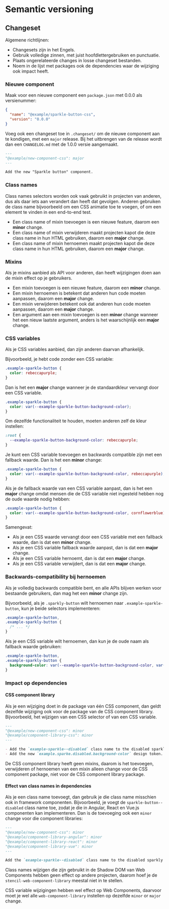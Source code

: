 # Semantic versioning

## Changeset

Algemene richtlijnen:

- Changesets zijn in het Engels.
- Gebruik volledige zinnen, met juist hoofdlettergebruiken en punctuatie.
- Plaats ongerelateerde changes in losse changeset bestanden.
- Noem in de lijst met packages ook de dependencies waar de wijziging ook impact heeft.

### Nieuwe component

Maak voor een nieuwe component een `package.json` met 0.0.0 als versienummer:

```json
{
  "name": "@example/sparkle-button-css",
  "version": "0.0.0"
}
```

Voeg ook een changeset toe in `.changeset/` om de nieuwe component aan te kondigen, met een `major` release. Bij het uitbrengen van de release wordt dan een `CHANGELOG.md` met de 1.0.0 versie aangemaakt.

```md
---
"@example/new-component-css": major
---

Add the new "Sparkle button" component.
```

### Class names

Class names selectors worden ook vaak gebruikt in projecten van anderen, dus als daar iets aan verandert dan heeft dat gevolgen. Anderen gebruiken de class name bijvoorbeeld om een CSS animatie toe te voegen, of om een element te vinden in een end-to-end test.

- Een class name of mixin toevoegen is een nieuwe feature, daarom een **minor** change.
- Een class name of mixin verwijderen maakt projecten kapot die deze class name in hun HTML gebruiken, daarom een **major** change.
- Een class name of mixin hernoemen maakt projecten kapot die deze class name in hun HTML gebruiken, daarom een **major** change.

### Mixins

Als je mixins aanbied als API voor anderen, dan heeft wijzigingen doen aan de mixin effect op je gebruikers.

- Een mixin toevoegen is een nieuwe feature, daarom een **minor** change.
- Een mixin hernoemen is betekent dat anderen hun code moeten aanpassen, daarom een **major** change.
- Een mixin verwijderen betekent ook dat anderen hun code moeten aanpassen, daarom een **major** change.
- Een argument aan een mixin toevoegen is een **minor** change wanneer het een nieuw laatste argument, anders is het waarschijnlijk een **major** change.

### CSS variables

Als je CSS variables aanbied, dan zijn anderen daarvan afhankelijk.

Bijvoorbeeld, je hebt code zonder een CSS variable:

```css
.example-sparkle-button {
  color: rebeccapurple;
}
```

Dan is het een **major** change wanneer je de standaardkleur vervangt door een CSS variable.

```css
.example-sparkle-button {
  color: var(--example-sparkle-button-background-color);
}
```

Om dezelfde functionaliteit te houden, moeten anderen zelf de kleur instellen:

```css
:root {
  --example-sparkle-button-background-color: rebeccapurple;
}
```

Je kunt een CSS variable toevoegen en backwards compatible zijn met een fallback waarde. Dan is het een **minor** change:

```css
.example-sparkle-button {
  color: var(--example-sparkle-button-background-color, rebeccapurple);
}
```

Als je de fallback waarde van een CSS variable aanpast, dan is het een **major** change omdat mensen die de CSS variable niet ingesteld hebben nog de oude waarde nodig hebben:

```css
.example-sparkle-button {
  color: var(--example-sparkle-button-background-color, cornflowerblue);
}
```

Samengevat:

- Als je een CSS waarde vervangt door een CSS variable met een fallback waarde, dan is dat een **minor** change.
- Als je een CSS variable fallback waarde aanpast, dan is dat een **major** change.
- Als je een CSS variable hernoemt, dan is dat een **major** change.
- Als je een CSS variable verwijdert, dan is dat een **major** change.

### Backwards-compatibility bij hernoemen

Als je volledig backwards compatible bent, en alle APIs blijven werken voor bestaande gebruikers, dan mag het een **minor** change zijn.

Bijvoorbeeld, als je `.sparkly-button` wilt hernoemen naar `.example-sparkle-button`, kun je beide selectors implementeren:

```css
.example-sparkle-button,
.example-sparkly-button {
  /* ... */
}
```

Als je een CSS variable wilt hernoemen, dan kun je de oude naam als fallback waarde gebruiken:

```css
.example-sparkle-button,
.example-sparkly-button {
  background-color: var(--example-sparkle-button-background-color, var(--example-sparkly-button-background-color));
}
```

### Impact op dependencies

#### CSS component library

Als je een wijziging doet in de package van één CSS component, dan geldt dezelfde wijziging ook voor de package van de CSS component library. Bijvoorbeeld, het wijzigen van een CSS selector of van een CSS variable.

```md
---
"@example/new-component-css": minor
"@example/component-library-css": minor
---

- Add the `example-sparkle--disabled` class name to the disabled sparkly button.
- Add the new `example.sparke.disabled.background-color` design token.
```

De CSS component library heeft geen mixins, daarom is het toevoegen, verwijderen of hernoemen van een mixin alleen change voor de CSS component package, niet voor de CSS component library package.

#### Effect van class names in dependencies

Als je een class name toevoegt, dan gebruik je die class name misschien ook in framework componenten. Bijvoorbeeld, je voegt de `sparkle-button--disabled` class name toe, zodat je die in Angular, React en Vue.js componenten kan implementeren. Dan is de toevoeging ook een `minor` change voor die component libraries:

```md
---
"@example/new-component-css": minor
"@example/component-library-angular": minor
"@example/component-library-react": minor
"@example/component-library-vue": minor
---

Add the `example-sparkle--disabled` class name to the disabled sparkly button.
```

Class names wijzigen die zijn gebruikt in de Shadow DOM van Web Components hebben geen effect op andere projecten, daarom hoef je de `stencil-web-component-library` meestal niet in te stellen.

CSS variable wijzigingen hebben wel effect op Web Components, daarvoor moet je wel alle `web-component-library` instellen op dezelfde `minor` or `major` change.
